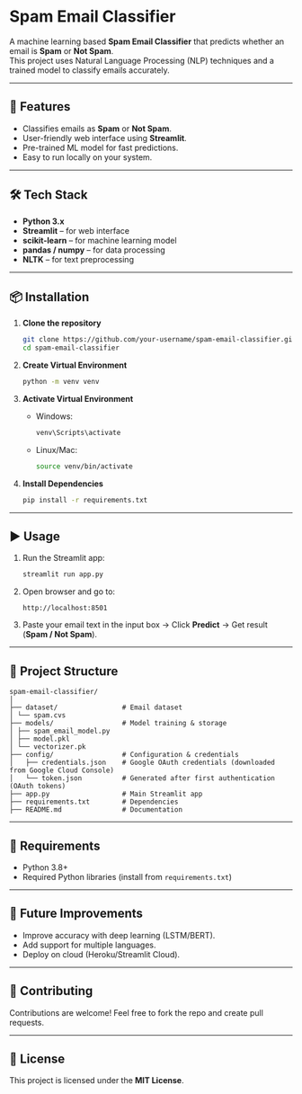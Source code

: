 # Spam Email Classifier

A machine learning based **Spam Email Classifier** that predicts whether an email is **Spam** or **Not Spam**.  
This project uses Natural Language Processing (NLP) techniques and a trained model to classify emails accurately.

---

## 🚀 Features

- Classifies emails as **Spam** or **Not Spam**.
- User-friendly web interface using **Streamlit**.
- Pre-trained ML model for fast predictions.
- Easy to run locally on your system.

---

## 🛠️ Tech Stack

- **Python 3.x**
- **Streamlit** – for web interface
- **scikit-learn** – for machine learning model
- **pandas / numpy** – for data processing
- **NLTK** – for text preprocessing

---

## 📦 Installation

1. **Clone the repository**

   ```bash
   git clone https://github.com/your-username/spam-email-classifier.git
   cd spam-email-classifier
   ```

2. **Create Virtual Environment**

   ```bash
   python -m venv venv
   ```

3. **Activate Virtual Environment**

   - Windows:
     ```bash
     venv\Scripts\activate
     ```
   - Linux/Mac:
     ```bash
     source venv/bin/activate
     ```

4. **Install Dependencies**
   ```bash
   pip install -r requirements.txt
   ```

---

## ▶️ Usage

1. Run the Streamlit app:

   ```bash
   streamlit run app.py
   ```

2. Open browser and go to:

   ```
   http://localhost:8501
   ```

3. Paste your email text in the input box → Click **Predict** → Get result (**Spam / Not Spam**).

---

## 📂 Project Structure

```
spam-email-classifier/
│
├── dataset/                # Email dataset
│ └── spam.cvs
├── models/                 # Model training & storage
│ ├── spam_email_model.py
│ ├── model.pkl
│ └── vectorizer.pk
├── config/                 # Configuration & credentials
│   ├── credentials.json    # Google OAuth credentials (downloaded from Google Cloud Console)
│   └── token.json          # Generated after first authentication (OAuth tokens)
├── app.py                  # Main Streamlit app
├── requirements.txt        # Dependencies
├── README.md               # Documentation

```

---

## 📝 Requirements

- Python 3.8+
- Required Python libraries (install from `requirements.txt`)

---

## 📌 Future Improvements

- Improve accuracy with deep learning (LSTM/BERT).
- Add support for multiple languages.
- Deploy on cloud (Heroku/Streamlit Cloud).

---

## 🤝 Contributing

Contributions are welcome! Feel free to fork the repo and create pull requests.

---

## 📜 License

This project is licensed under the **MIT License**.
